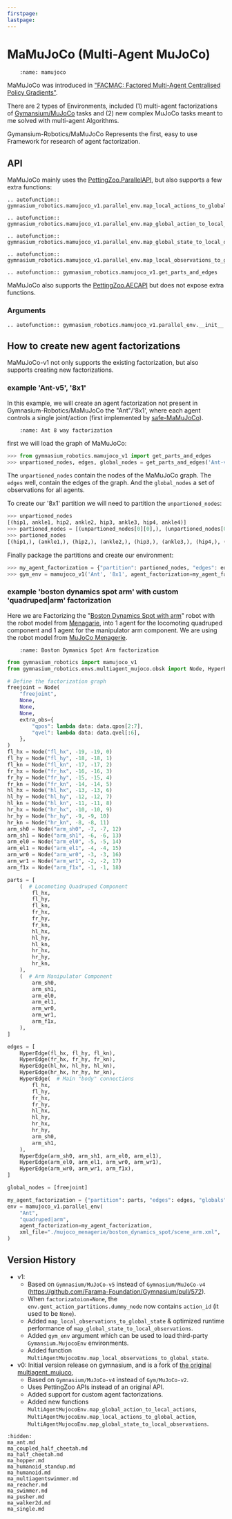 ```yaml
---
firstpage:
lastpage:
---
```



# MaMuJoCo (Multi-Agent MuJoCo)
```{figure} figures/mamujoco.png
    :name: mamujoco
```

MaMuJoCo was introduced in ["FACMAC: Factored Multi-Agent Centralised Policy Gradients"](https://arxiv.org/abs/2003.06709).

There are 2 types of Environments, included (1) multi-agent factorizations of [Gymansium/MuJoCo](https://gymnasium.farama.org/environments/mujoco/) tasks and (2) new complex MuJoCo tasks meant to me solved with multi-agent Algorithms.

Gymansium-Robotics/MaMuJoCo Represents the first, easy to use Framework for research of agent factorization.

## API
MaMuJoCo mainly uses the [PettingZoo.ParallelAPI](https://pettingzoo.farama.org/api/parallel/), but also supports a few extra functions:

```{eval-rst}
.. autofunction:: gymnasium_robotics.mamujoco_v1.parallel_env.map_local_actions_to_global_action
```
```{eval-rst}
.. autofunction:: gymnasium_robotics.mamujoco_v1.parallel_env.map_global_action_to_local_actions
```
```{eval-rst}
.. autofunction:: gymnasium_robotics.mamujoco_v1.parallel_env.map_global_state_to_local_observations
```
```{eval-rst}
.. autofunction:: gymnasium_robotics.mamujoco_v1.parallel_env.map_local_observations_to_global_state
```
```{eval-rst}
.. autofunction:: gymnasium_robotics.mamujoco_v1.get_parts_and_edges
```

MaMuJoCo also supports the [PettingZoo.AECAPI](https://pettingzoo.farama.org/api/aec/) but does not expose extra functions.



### Arguments
```{eval-rst}
.. autofunction:: gymnasium_robotics.mamujoco_v1.parallel_env.__init__
```



## How to create new agent factorizations
MaMuJoCo-v1 not only supports the existing factorization, but also supports creating new factorizations.
### example 'Ant-v5', '8x1'
In this example, we will create an agent factorization not present in Gymnasium-Robotics/MaMuJoCo the "Ant"/'8x1', where each agent controls a single joint/action (first implemented by [safe-MaMuJoCo](https://github.com/chauncygu/Safe-Multi-Agent-Mujoco)).

```{figure} figures/ant_8x1.png
    :name: Ant 8 way factorization
```

first we will load the graph of MaMuJoCo:
```python
>>> from gymnasium_robotics.mamujoco_v1 import get_parts_and_edges
>>> unpartioned_nodes, edges, global_nodes = get_parts_and_edges('Ant-v5', None)
```
The `unpartioned_nodes` contain the nodes of the MaMuJoCo graph.
The `edges` well, contain the edges of the graph.
And the `global_nodes` a set of observations for all agents.

To create our '8x1' partition we will need to partition the `unpartioned_nodes`:
```python
>>> unpartioned_nodes
[(hip1, ankle1, hip2, ankle2, hip3, ankle3, hip4, ankle4)]
>>> partioned_nodes = [(unpartioned_nodes[0][0],), (unpartioned_nodes[0][1],), (unpartioned_nodes[0][2],), (unpartioned_nodes[0][3],), (unpartioned_nodes[0][4],), (unpartioned_nodes[0][5],), (unpartioned_nodes[0][6],), (unpartioned_nodes[0][7],)]
>>> partioned_nodes
[(hip1,), (ankle1,), (hip2,), (ankle2,), (hip3,), (ankle3,), (hip4,), (ankle4,)]
```
Finally package the partitions and create our environment:
```python
>>> my_agent_factorization = {"partition": partioned_nodes, "edges": edges, "globals": global_nodes}
>>> gym_env = mamujoco_v1('Ant', '8x1', agent_factorization=my_agent_factorization)
```


### example 'boston dynamics spot arm' with  custom 'quadruped|arm' factorization
Here we are Factorizing the "[Boston Dynamics Spot with arm](https://bostondynamics.com/products/spot/arm/)" robot with the robot model from [Menagarie](https://github.com/google-deepmind/mujoco_menagerie/tree/main/boston_dynamics_spot), into 1 agent for the locomoting quadruped component and 1 agent for the manipulator arm component.
We are using the robot model from [MuJoCo Menagerie](https://github.com/google-deepmind/mujoco_menagerie/tree/main/boston_dynamics_spot).

```{figure} figures/boston_dymanics_spot_arm.png
    :name: Boston Dymanics Spot Arm factorization
```

```python
from gymnasium_robotics import mamujoco_v1
from gymnasium_robotics.envs.multiagent_mujoco.obsk import Node, HyperEdge

# Define the factorization graph
freejoint = Node(
    "freejoint",
    None,
    None,
    None,
    extra_obs={
        "qpos": lambda data: data.qpos[2:7],
        "qvel": lambda data: data.qvel[:6],
    },
)
fl_hx = Node("fl_hx", -19, -19, 0)
fl_hy = Node("fl_hy", -18, -18, 1)
fl_kn = Node("fl_kn", -17, -17, 2)
fr_hx = Node("fr_hx", -16, -16, 3)
fr_hy = Node("fr_hy", -15, -15, 4)
fr_kn = Node("fr_kn", -14, -14, 5)
hl_hx = Node("hl_hx", -13, -13, 6)
hl_hy = Node("hl_hy", -12, -12, 7)
hl_kn = Node("hl_kn", -11, -11, 8)
hr_hx = Node("hr_hx", -10, -10, 9)
hr_hy = Node("hr_hy", -9, -9, 10)
hr_kn = Node("hr_kn", -8, -8, 11)
arm_sh0 = Node("arm_sh0", -7, -7, 12)
arm_sh1 = Node("arm_sh1", -6, -6, 13)
arm_el0 = Node("arm_el0", -5, -5, 14)
arm_el1 = Node("arm_el1", -4, -4, 15)
arm_wr0 = Node("arm_wr0", -3, -3, 16)
arm_wr1 = Node("arm_wr1", -2, -2, 17)
arm_f1x = Node("arm_f1x", -1, -1, 18)

parts = [
    (  # Locomoting Quadruped Component
        fl_hx,
        fl_hy,
        fl_kn,
        fr_hx,
        fr_hy,
        fr_kn,
        hl_hx,
        hl_hy,
        hl_kn,
        hr_hx,
        hr_hy,
        hr_kn,
    ),
    (  # Arm Manipulator Component
        arm_sh0,
        arm_sh1,
        arm_el0,
        arm_el1,
        arm_wr0,
        arm_wr1,
        arm_f1x,
    ),
]

edges = [
    HyperEdge(fl_hx, fl_hy, fl_kn),
    HyperEdge(fr_hx, fr_hy, fr_kn),
    HyperEdge(hl_hx, hl_hy, hl_kn),
    HyperEdge(hr_hx, hr_hy, hr_kn),
    HyperEdge(  # Main "body" connections
        fl_hx,
        fl_hy,
        fr_hx,
        fr_hy,
        hl_hx,
        hl_hy,
        hr_hx,
        hr_hy,
        arm_sh0,
        arm_sh1,
    ),
    HyperEdge(arm_sh0, arm_sh1, arm_el0, arm_el1),
    HyperEdge(arm_el0, arm_el1, arm_wr0, arm_wr1),
    HyperEdge(arm_wr0, arm_wr1, arm_f1x),
]

global_nodes = [freejoint]

my_agent_factorization = {"partition": parts, "edges": edges, "globals": global_nodes}
env = mamujoco_v1.parallel_env(
    "Ant",
    "quadruped|arm",
    agent_factorization=my_agent_factorization,
    xml_file="./mujoco_menagerie/boston_dynamics_spot/scene_arm.xml",
)
```



## Version History
* v1:
	- Based on `Gymnasium/MuJoCo-v5` instead of `Gymnasium/MuJoCo-v4` (https://github.com/Farama-Foundation/Gymnasium/pull/572).
	- When `factorizatoion=None`, the `env.gent_action_partitions.dummy_node` now contains `action_id` (it used to be `None`).
	- Added `map_local_observations_to_global_state` & optimized runtime performance of `map_global_state_to_local_observations`.
	- Added `gym_env` argument which can be used to load third-party `Gymansium.MujocoEnv` environments.
 	- Added function `MultiAgentMujocoEnv.map_local_observations_to_global_state`.
* v0: Initial version release on gymnasium, and is a fork of [the original multiagent_mujuco](https://github.com/schroederdewitt/multiagent_mujoco),
	- Based on `Gymnasium/MuJoCo-v4` instead of `Gym/MuJoCo-v2`.
	- Uses PettingZoo APIs instead of an original API.
	- Added support for custom agent factorizations.
	- Added new functions `MultiAgentMujocoEnv.map_global_action_to_local_actions`, `MultiAgentMujocoEnv.map_local_actions_to_global_action`, `MultiAgentMujocoEnv.map_global_state_to_local_observations`.



```{toctree}
:hidden:
ma_ant.md
ma_coupled_half_cheetah.md
ma_half_cheetah.md
ma_hopper.md
ma_humanoid_standup.md
ma_humanoid.md
ma_multiagentswimmer.md
ma_reacher.md
ma_swimmer.md
ma_pusher.md
ma_walker2d.md
ma_single.md
```
